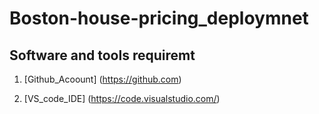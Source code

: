# Boston-house-pricing_deploymnet

## Software and tools requiremt

1. [Github_Acoount] (https://github.com)

2. [VS_code_IDE] (https://code.visualstudio.com/)

